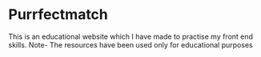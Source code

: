 # Purrfectmatch
This is an educational website which I have made to practise my front end skills.
Note- The resources have been used only for educational purposes

